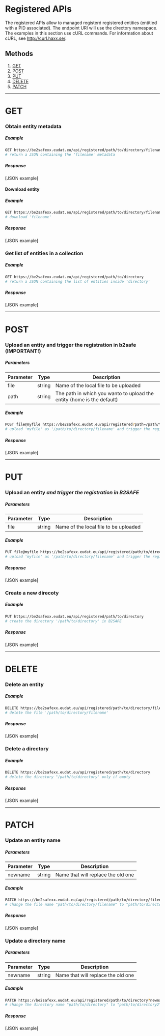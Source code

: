 
# Registered APIs


The registered APIs allow to managed registerd registered entities (entitied with a PID associated).
The endpoint URI will use the directory namespace.
The examples in this section use cURL commands. For information about cURL, see http://curl.haxx.se/.

## Methods
1. [GET](#get)
2. [POST](#post)
3. [PUT](#put)
4. [DELETE](#delete)
5. [PATCH](#patch)

---
# GET

### Obtain entity metadata
##### Example
```bash
GET https://be2safexx.eudat.eu/api/registered/path/to/directory/filename
# return a JSON containing the 'filename' metadata
```
##### Response
[JSON example]


#### Download entity
##### Example
```bash
GET https://be2safexx.eudat.eu/api/registered/path/to/directory/filename?download
# download 'filename'
```
##### Response
[JSON example]


### Get list of entities in a collection
##### Example
```bash
GET https://be2safexx.eudat.eu/api/registered/path/to/directory
# return a JSON containing the list of entities inside 'directory'
```
##### Response
[JSON example]

---
# POST

### Upload an entity and trigger the registration in b2safe (IMPORTANT!)

##### Parameters
| Parameter | Type | Description |
|-----------|------|-------------|
| file  | string | Name of the local file to be uploaded  |
| path  | string | The path in which you wanto to upload the entity (home is the default)  |


##### Example
```bash
POST file@myfile https://be2safexx.eudat.eu/api/registered?path=/path/to/directory/filename
# upload 'myfile' as '/path/to/directory/filename' and trigger the registration in B2SAFE
```

##### Response
[JSON example]

---
# PUT

### Upload an entity *and trigger the registration in B2SAFE*

##### Parameters
| Parameter | Type | Description |
|-----------|------|-------------|
| file | string | Name of the local file to be uploaded  |

##### Example
```bash
PUT file@myfile https://be2safexx.eudat.eu/api/registered/path/to/directory/filename
# upload 'myfile' as '/path/to/directory/filename' and trigger the registration in B2SAFE
```

##### Response
[JSON example]


### Create a new direcoty

##### Example
```bash
PUT https://be2safexx.eudat.eu/api/registered/path/to/directory
# create the directory '/path/to/directory' in B2SAFE
```

##### Response
[JSON example]

---
# DELETE

### Delete an entity 

##### Example
```bash
DELETE https://be2safexx.eudat.eu/api/registered/path/to/directory/filename
# delete the file '/path/to/directory/filename'
```

##### Response
[JSON example]


### Delete a directory 

##### Example
```bash
DELETE https://be2safexx.eudat.eu/api/registered/path/to/directory
# delete the directory "/path/to/directory" only if empty
```

##### Response
[JSON example]

---
# PATCH

### Update an entity name

##### Parameters
| Parameter | Type | Description |
|-----------|------|-------------|
| newname | string | Name that will replace the old one  |

##### Example
```bash
PATCH https://be2safexx.eudat.eu/api/registered/path/to/directory/filename?newname=filename2
# change the file name "path/to/directory/filename" to "path/to/directory/filename2"
```

##### Response
[JSON example]


### Update a directory name

##### Parameters
| Parameter | Type | Description |
|-----------|------|-------------|
| newname | string | Name that will replace the old one  |

##### Example
```bash
PATCH https://be2safexx.eudat.eu/api/registered/path/to/directory?newname=directory2
# change the directory name "path/to/directory" to "path/to/directory2"
```

##### Response
[JSON example]


